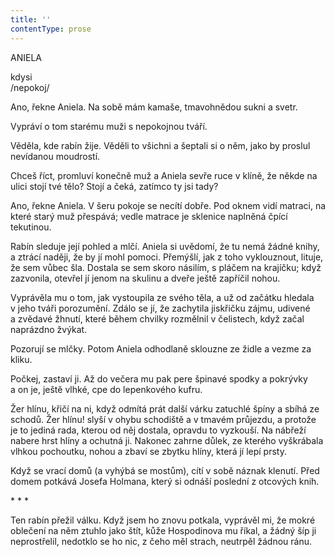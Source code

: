 ```yaml
---
title: ''
contentType: prose
---
```


ANIELA

kdysi  
/nepokoj/

  

Ano, řekne Aniela. Na sobě mám kamaše, tmavohnědou sukni a svetr.

Vypráví o tom starému muži s nepokojnou tváří.

Věděla, kde rabín žije. Věděli to všichni a šeptali si o něm, jako by proslul nevídanou moudrostí.

Chceš říct, promluví konečně muž a Aniela sevře ruce v klíně, že někde na ulici stojí tvé tělo? Stojí a čeká, zatímco ty jsi tady?

Ano, řekne Aniela. V šeru pokoje se necítí dobře. Pod oknem vidí matraci, na které starý muž přespává; vedle matrace je sklenice naplněná čpící tekutinou.

Rabín sleduje její pohled a mlčí. Aniela si uvědomí, že tu nemá žádné knihy, a ztrácí naději, že by jí mohl pomoci. Přemýšlí, jak z toho vyklouznout, lituje, že sem vůbec šla. Dostala se sem skoro násilím, s pláčem na krajíčku; když zazvonila, otevřel jí jenom na skulinu a dveře ještě zapříčil nohou.

Vyprávěla mu o tom, jak vystoupila ze svého těla, a už od začátku hledala v jeho tváři porozumění. Zdálo se jí, že zachytila jiskřičku zájmu, udivené a zvědavé žhnutí, které během chvilky rozmělnil v čelistech, když začal naprázdno žvýkat.

Pozorují se mlčky. Potom Aniela odhodlaně sklouzne ze židle a vezme za kliku.

Počkej, zastaví ji. Až do večera mu pak pere špinavé spodky a pokrývky a on je, ještě vlhké, cpe do lepenkového kufru.

Žer hlínu, křičí na ni, když odmítá prát další várku zatuchlé špíny a sbíhá ze schodů. Žer hlínu! slyší v ohybu schodiště a v tmavém průjezdu, a protože je to jediná rada, kterou od něj dostala, opravdu to vyzkouší. Na nábřeží nabere hrst hlíny a ochutná ji. Nakonec zahrne důlek, ze kterého vyškrábala vlhkou pochoutku, nohou a zbaví se zbytku hlíny, která jí lepí prsty.

Když se vrací domů (a vyhýbá se mostům), cítí v sobě náznak klenutí. Před domem potkává Josefa Holmana, který si odnáší poslední z otcových knih.

\* \* \*

  

Ten rabín přežil válku. Když jsem ho znovu potkala, vyprávěl mi, že mokré oblečení na něm ztuhlo jako štít, kůže Hospodinova mu říkal, a žádný šíp ji neprostřelil, nedotklo se ho nic, z čeho měl strach, neutrpěl žádnou ránu.
